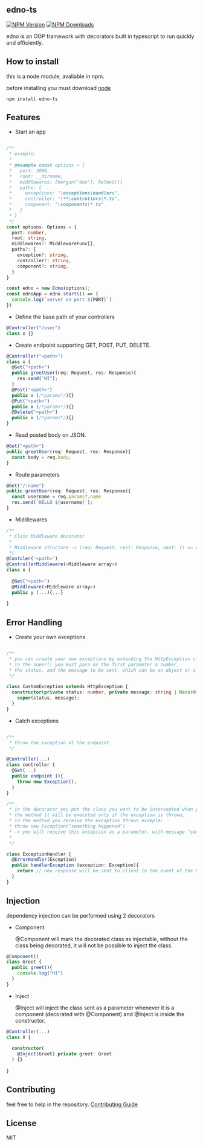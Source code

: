 ## edno-ts

[![NPM Version][npm-image]][npm-url]
[![NPM Downloads][downloads-image]][downloads-url]

edno is an OOP framework with decorators built in typescript to run quickly and efficiently.

## How to install

this is a node module, avaliable in npm.

before installing you must download [node](https://nodejs.org/es/)

    npm install edno-ts

## Features
- Start an app

```ts

/**
 * example: 
 * 
 * @example const options = {
 *   port: 3000,
 *   root: __dirname,
 *   middlewares: [morgan("dev"), helmet()]
 *   paths: {
 *     exceptions: "\exceptions\handlers",
 *     controller: "\**\controllers\*.ts",
 *     component: "\components\*.ts"
 *   }
 * }
 */
const options: Options = {
  port: number,
  root: string,
  middlewares?: MiddlewareFunc[],
  paths?: {
    exception?: string,
    controller?: string,
    component?: string,
  }
}

const edno = new Edno(options);
const ednoApp = edno.start(() => {
  console.log(`server on port ${PORT}`)
})
```
- Define the base path of your controllers
```ts
@Controller("/user")
class x {}
```
- Create endpoint supporting GET, POST, PUT, DELETE.
```ts
@Controller("<path>")
class x {
  @Get("<path>")
  public greetUser(req: Request, res: Response){
    res.send("HI");
  }
  @Post("<path>")
  public x (/*params*/){}
  @Put("<path>")
  public x (/*params*/){}
  @Delete("<path>")
  public x (/*params*/){}
}
```
- Read posted body on JSON.
```ts
@Get("<path>")
public greetUser(req: Request, res: Response){
  const body = req.body;
}
```
- Route parameters
```ts
@Get("/:name")
public greetUser(req: Request, res: Response){
  const username = req.params?.name
  res.send(`HELLO ${username}`);
}
```

- Middlewares
```ts
/**
 * Class Middleware decorator
 * 
 * Middleware structure -> (req: Request, rest: Response, next: () => void) => void
 */
@Contoler('<path>')
@ControllerMiddleware(<Middleware array>)
class x {
  
  @Get("<path>")
  @Middleware(<Middleware array>)
  public y (...){...}
  
}
```

## Error Handling

- Create your own exceptions

```ts

/**
 * you can create your own exceptions by extending the HttpException class,
 * in the super() you must pass as the first parameter a number,
 * the status, and the message to be sent, which can be an object or a string.
 */

class CustomException extends HttpException {
  constructor(private status: number, private message: string | Record<string, any>) {
    super(status, message);
  }
}
```

- Catch exceptions

```ts

/**
 * throw the exception at the endpoint
 */

@Controller(...)
class controller {
  @Get(...)
  public endpoint (){
    throw new Exception();
  }
}

/**
 * in the decorator you put the class you want to be intercepted when you throw it,
 * the method it will be executed only if the exception is thrown,
 * in the method you receive the exception thrown example: 
 * throw new Exception("something happened")
 * -> you will receive this exception as a parameter, with message "something happened", etc.
 * 
 */

class ExceptionHandler {
  @ErrorHandler(Exception)
  public handlerException (exception: Exception){
    return // new response will be sent to client in the event of the handled exception
  }
}
```

## Injection 
dependency injection can be performed using 2 decorators

- Component

  @Component will mark the decorated class as injectable,
  without the class being decorated, it will not be possible to inject the class.
```ts
@Component()
class Greet {
  public greet(){
    console.log("HI")
  }
}
```

- Inject

    @Inject will inject
the class sent as a parameter whenever it is a component (decorated with @Component) 
and @Inject is inside the constructor.

```ts
@Controller(...)
class X {
  
  constructor(
    @Inject(Greet) private greet: Greet
  ) {}
  
}
```

## Contributing

feel free to help in the repository.
[Contributing Guide](https://github.com/Blopaa/Edno/blob/dev/CONTRIBUTING.md)

## License

MIT

[npm-url]: https://npmjs.org/package/edno-ts

[npm-image]: https://img.shields.io/npm/v/edno-ts.svg

[downloads-image]: https://img.shields.io/npm/dm/edno-ts.svg

[downloads-url]: https://npmcharts.com/compare/edno-ts?minimal=true